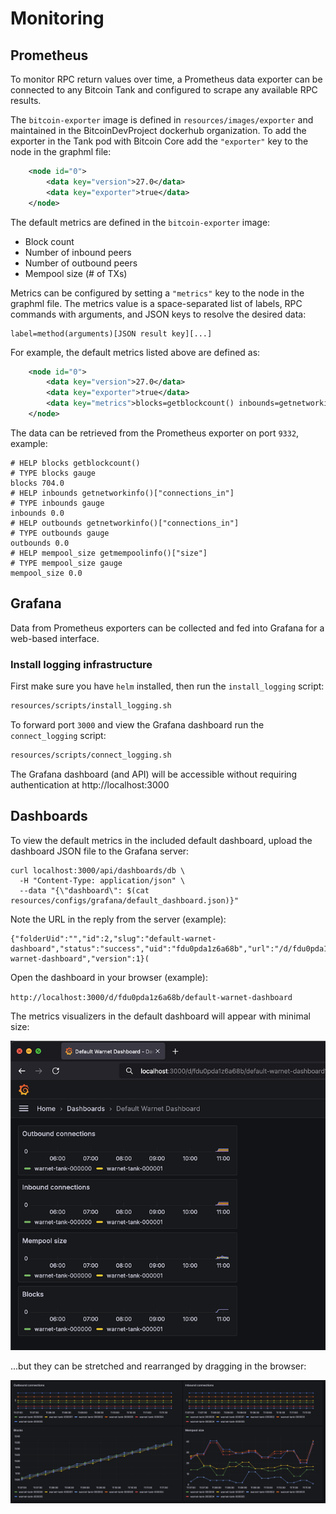 # Monitoring

## Prometheus

To monitor RPC return values over time, a Prometheus data exporter can be connected
to any Bitcoin Tank and configured to scrape any available RPC results.

The `bitcoin-exporter` image is defined in `resources/images/exporter` and
maintained in the BitcoinDevProject dockerhub organization. To add the exporter
in the Tank pod with Bitcoin Core add the `"exporter"` key to the node in the graphml file:

```xml
    <node id="0">
        <data key="version">27.0</data>
        <data key="exporter">true</data>
    </node>
```

The default metrics are defined in the `bitcoin-exporter` image:
- Block count
- Number of inbound peers
- Number of outbound peers
- Mempool size (# of TXs)

Metrics can be configured by setting a `"metrics"` key to the node in the graphml file.
The metrics value is a space-separated list of labels, RPC commands with arguments, and
JSON keys to resolve the desired data:

```
label=method(arguments)[JSON result key][...]
```

For example, the default metrics listed above are defined as:

```xml
    <node id="0">
        <data key="version">27.0</data>
        <data key="exporter">true</data>
        <data key="metrics">blocks=getblockcount() inbounds=getnetworkinfo()["connections_in"] outbounds=getnetworkinfo()["connections_in"] mempool_size=getmempoolinfo()["size"]</data>
    </node>
```

The data can be retrieved from the Prometheus exporter on port `9332`, example:

```
# HELP blocks getblockcount()
# TYPE blocks gauge
blocks 704.0
# HELP inbounds getnetworkinfo()["connections_in"]
# TYPE inbounds gauge
inbounds 0.0
# HELP outbounds getnetworkinfo()["connections_in"]
# TYPE outbounds gauge
outbounds 0.0
# HELP mempool_size getmempoolinfo()["size"]
# TYPE mempool_size gauge
mempool_size 0.0
```

## Grafana

Data from Prometheus exporters can be collected and fed into Grafana for a
web-based interface.

### Install logging infrastructure

First make sure you have `helm` installed, then run the `install_logging` script:

```bash
resources/scripts/install_logging.sh
```

To forward port `3000` and view the Grafana dashboard run the `connect_logging` script:

```bash
resources/scripts/connect_logging.sh
```

The Grafana dashboard (and API) will be accessible without requiring authentication
at http://localhost:3000

## Dashboards

To view the default metrics in the included default dashboard, upload the dashboard
JSON file to the Grafana server:

```
curl localhost:3000/api/dashboards/db \
  -H "Content-Type: application/json" \
  --data "{\"dashboard\": $(cat resources/configs/grafana/default_dashboard.json)}"
```

Note the URL in the reply from the server (example):

```
{"folderUid":"","id":2,"slug":"default-warnet-dashboard","status":"success","uid":"fdu0pda1z6a68b","url":"/d/fdu0pda1z6a68b/default-warnet-dashboard","version":1}(
```

Open the dashboard in your browser (example):

`http://localhost:3000/d/fdu0pda1z6a68b/default-warnet-dashboard`

The metrics visualizers in the default dashboard will appear with minimal size:


![compact-dashboard](compact_dashboard.png)


...but they can be stretched and rearranged by dragging in the browser:


![compact-dashboard](expanded_dashboard.png)
